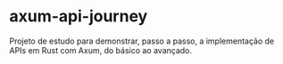 # axum-api-journey
Projeto de estudo para demonstrar, passo a passo, a implementação de APIs em Rust com Axum, do básico ao avançado.

